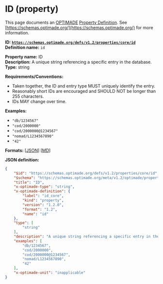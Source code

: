 # ID (property)

This page documents an [OPTIMADE](https://www.optimade.org/) [Property Definition](https://schemas.optimade.org/#definitions). See [https://schemas.optimade.org/](https://schemas.optimade.org/) for more information.

**ID: [`https://schemas.optimade.org/defs/v1.2/properties/core/id`](https://schemas.optimade.org/defs/v1.2/properties/core/id.md)**  
**Definition name:** `id`

**Property name:** ID  
**Description:** A unique string referencing a specific entry in the database.  
**Type:** string  

**Requirements/Conventions:**

- Taken together, the ID and entry type MUST uniquely identify the entry.
- Reasonably short IDs are encouraged and SHOULD NOT be longer than 255 characters.
- IDs MAY change over time.

**Examples:**

- `"db/1234567"`
- `"cod/2000000"`
- `"cod/2000000@1234567"`
- `"nomad/L1234567890"`
- `"42"`

**Formats:** [[JSON](id.json)] [[MD](id.md)]

**JSON definition:**

``` json
{
    "$id": "https://schemas.optimade.org/defs/v1.2/properties/core/id",
    "$schema": "https://schemas.optimade.org/meta/v1.2/optimade/property_definition.json",
    "title": "ID",
    "x-optimade-type": "string",
    "x-optimade-definition": {
        "label": "id_core",
        "kind": "property",
        "version": "1.2.0",
        "format": "1.2",
        "name": "id"
    },
    "type": [
        "string"
    ],
    "description": "A unique string referencing a specific entry in the database.\n\n**Requirements/Conventions:**\n\n- Taken together, the ID and entry type MUST uniquely identify the entry.\n- Reasonably short IDs are encouraged and SHOULD NOT be longer than 255 characters.\n- IDs MAY change over time.",
    "examples": [
        "db/1234567",
        "cod/2000000",
        "cod/2000000@1234567",
        "nomad/L1234567890",
        "42"
    ],
    "x-optimade-unit": "inapplicable"
}
```